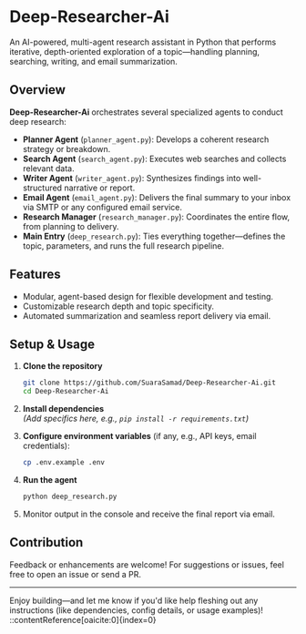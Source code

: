 # Deep-Researcher-Ai

An AI-powered, multi-agent research assistant in Python that performs iterative, depth-oriented exploration of a topic—handling planning, searching, writing, and email summarization.

##  Overview

**Deep-Researcher-Ai** orchestrates several specialized agents to conduct deep research:

- **Planner Agent** (`planner_agent.py`): Develops a coherent research strategy or breakdown.
- **Search Agent** (`search_agent.py`): Executes web searches and collects relevant data.
- **Writer Agent** (`writer_agent.py`): Synthesizes findings into well-structured narrative or report.
- **Email Agent** (`email_agent.py`): Delivers the final summary to your inbox via SMTP or any configured email service.
- **Research Manager** (`research_manager.py`): Coordinates the entire flow, from planning to delivery.
- **Main Entry** (`deep_research.py`): Ties everything together—defines the topic, parameters, and runs the full research pipeline.

##  Features

- Modular, agent-based design for flexible development and testing.
- Customizable research depth and topic specificity.
- Automated summarization and seamless report delivery via email.

##  Setup & Usage

1. **Clone the repository**

    ```bash
    git clone https://github.com/SuaraSamad/Deep-Researcher-Ai.git
    cd Deep-Researcher-Ai
    ```

2. **Install dependencies**  
   *(Add specifics here, e.g., `pip install -r requirements.txt`)*

3. **Configure environment variables** (if any, e.g., API keys, email credentials):

    ```bash
    cp .env.example .env
    ```

4. **Run the agent**

    ```bash
    python deep_research.py
    ```

5. Monitor output in the console and receive the final report via email.

##  Contribution

Feedback or enhancements are welcome! For suggestions or issues, feel free to open an issue or send a PR.

---

 Enjoy building—and let me know if you'd like help fleshing out any instructions (like dependencies, config details, or usage examples)!
::contentReference[oaicite:0]{index=0}
